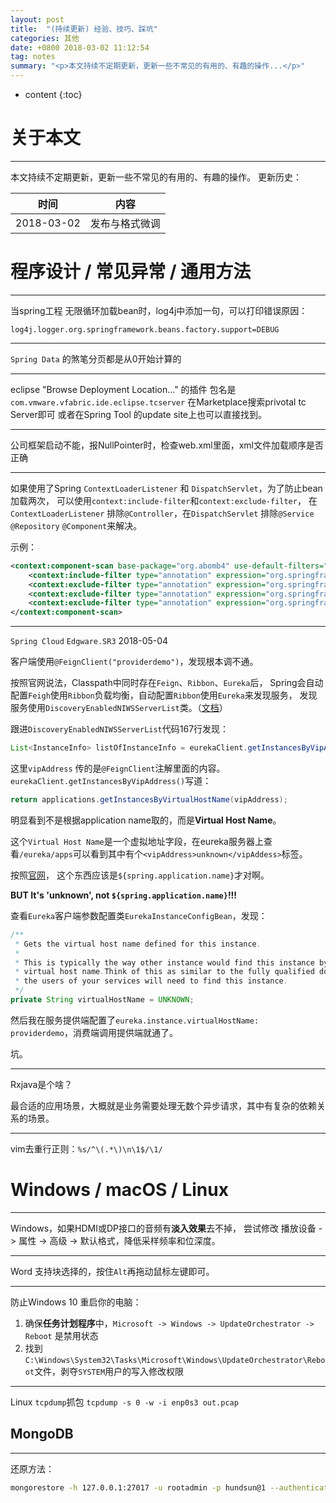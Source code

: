 ```yaml
---
layout: post
title:  "(持续更新) 经验、技巧、踩坑"
categories: 其他
date: +0800 2018-03-02 11:12:54
tag: notes
summary: "<p>本文持续不定期更新，更新一些不常见的有用的、有趣的操作...</p>"
---
```


* content
{:toc}

# 关于本文
----------------
本文持续不定期更新，更新一些不常见的有用的、有趣的操作。
更新历史：

|时间|内容|
|-|-|
|2018-03-02|发布与格式微调|


# 程序设计 / 常见异常 / 通用方法
--------------
当spring工程 无限循环加载bean时，log4j中添加一句，可以打印错误原因：
```
log4j.logger.org.springframework.beans.factory.support=DEBUG
```

--------------
`Spring Data` 的煞笔分页都是从0开始计算的

--------------
eclipse "Browse Deployment Location..." 的插件 包名是`com.vmware.vfabric.ide.eclipse.tcserver`
在Marketplace搜索privotal tc Server即可
或者在Spring Tool 的update site上也可以直接找到。

-------------------
公司框架启动不能，报NullPointer时，检查web.xml里面，xml文件加载顺序是否正确

-------------------
如果使用了Spring `ContextLoaderListener` 和 `DispatchServlet`，为了防止bean加载两次，
可以使用`context:include-filter`和`context:exclude-filter`，
在 `ContextLoaderListener` 排除`@Controller`，在`DispatchServlet` 排除`@Service` `@Repository` `@Component`来解决。

示例：
```xml
<context:component-scan base-package="org.abomb4" use-default-filters="false">
    <context:include-filter type="annotation" expression="org.springframework.stereotype.Controller" />
    <context:exclude-filter type="annotation" expression="org.springframework.stereotype.Service" />
    <context:exclude-filter type="annotation" expression="org.springframework.stereotype.Component" />
    <context:exclude-filter type="annotation" expression="org.springframework.stereotype.Repository" />
</context:component-scan>
```

--------------------
`Spring Cloud` `Edgware.SR3` 2018-05-04

客户端使用`@FeignClient("providerdemo")`，发现根本调不通。

按照官网说法，Classpath中同时存在`Feign`、`Ribbon`、`Eureka`后，
Spring会自动配置`Feigh`使用`Ribbon`负载均衡，自动配置`Ribbon`使用`Eureka`来发现服务，
发现服务使用`DiscoveryEnabledNIWSServerList`类。（[文档](https://cloud.spring.io/spring-cloud-static/Edgware.SR3/single/spring-cloud.html#_using_ribbon_with_eureka)）

跟进`DiscoveryEnabledNIWSServerList`代码167行发现：
```java
List<InstanceInfo> listOfInstanceInfo = eurekaClient.getInstancesByVipAddress(vipAddress, isSecure, targetRegion);
```

这里`vipAddress` 传的是`@FeignClient`注解里面的内容。`eurekaClient.getInstancesByVipAddress()`写道：
```java
return applications.getInstancesByVirtualHostName(vipAddress);
```

明显看到不是根据application name取的，而是**Virtual Host Name**。

这个`Virtual Host Name`是一个虚拟地址字段，在eureka服务器上查看`/eureka/apps`可以看到其中有个`<vipAddress>unknown</vipAddess>`标签。

按照[官网](https://cloud.spring.io/spring-cloud-static/Edgware.SR3/single/spring-cloud.html#_registering_with_eureka)，
这个东西应该是`${spring.application.name}`才对啊。

**BUT It's 'unknown', not `${spring.application.name}`!!!**

查看`Eureka`客户端参数配置类`EurekaInstanceConfigBean`，发现：
```java
/**
 * Gets the virtual host name defined for this instance.
 *
 * This is typically the way other instance would find this instance by using the
 * virtual host name.Think of this as similar to the fully qualified domain name, that
 * the users of your services will need to find this instance.
 */
private String virtualHostName = UNKNOWN;
```
然后我在服务提供端配置了`eureka.instance.virtualHostName: providerdemo`，消费端调用提供端就通了。

坑。

-------------------
Rxjava是个啥？

最合适的应用场景，大概就是业务需要处理无数个异步请求，其中有复杂的依赖关系的场景。

-------------------
vim去重行正则：`%s/^\(.*\)\n\1$/\1/`

# Windows / macOS / Linux
----------------
Windows，如果HDMI或DP接口的音频有**淡入效果**去不掉，
尝试修改 播放设备 -> 属性 -> 高级 -> 默认格式，降低采样频率和位深度。

----------------
Word 支持块选择的，按住`Alt`再拖动鼠标左键即可。

----------------
防止Windows 10 重启你的电脑：
1. 确保**任务计划程序**中，`Microsoft -> Windows -> UpdateOrchestrator -> Reboot` 是禁用状态
2. 找到`C:\Windows\System32\Tasks\Microsoft\Windows\UpdateOrchestrator\Reboot`文件，剥夺`SYSTEM`用户的写入修改权限

----------------
Linux `tcpdump`抓包
`tcpdump -s 0 -w -i enp0s3 out.pcap`

## MongoDB
-----------------
还原方法：
```sh
mongorestore -h 127.0.0.1:27017 -u rootadmin -p hundsun@1 --authenticationDatabase admin -d data /disk1/data/
```
